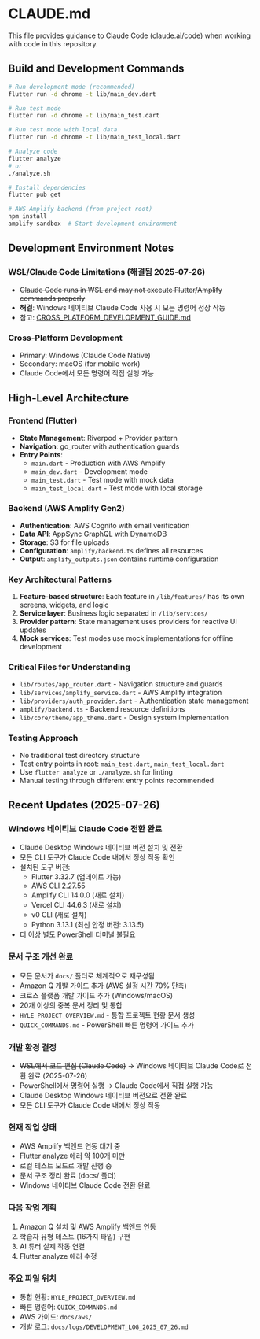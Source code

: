 # CLAUDE.md

This file provides guidance to Claude Code (claude.ai/code) when working with code in this repository.

## Build and Development Commands

```bash
# Run development mode (recommended)
flutter run -d chrome -t lib/main_dev.dart

# Run test mode
flutter run -d chrome -t lib/main_test.dart

# Run test mode with local data
flutter run -d chrome -t lib/main_test_local.dart

# Analyze code
flutter analyze
# or
./analyze.sh

# Install dependencies
flutter pub get

# AWS Amplify backend (from project root)
npm install
amplify sandbox  # Start development environment
```

## Development Environment Notes

### ~~WSL/Claude Code Limitations~~ (해결됨 2025-07-26)
- ~~Claude Code runs in WSL and may not execute Flutter/Amplify commands properly~~
- **해결**: Windows 네이티브 Claude Code 사용 시 모든 명령어 정상 작동
- 참고: [CROSS_PLATFORM_DEVELOPMENT_GUIDE.md](./CROSS_PLATFORM_DEVELOPMENT_GUIDE.md)

### Cross-Platform Development
- Primary: Windows (Claude Code Native)
- Secondary: macOS (for mobile work)
- Claude Code에서 모든 명령어 직접 실행 가능

## High-Level Architecture

### Frontend (Flutter)
- **State Management**: Riverpod + Provider pattern
- **Navigation**: go_router with authentication guards
- **Entry Points**: 
  - `main.dart` - Production with AWS Amplify
  - `main_dev.dart` - Development mode
  - `main_test.dart` - Test mode with mock data
  - `main_test_local.dart` - Test mode with local storage

### Backend (AWS Amplify Gen2)
- **Authentication**: AWS Cognito with email verification
- **Data API**: AppSync GraphQL with DynamoDB
- **Storage**: S3 for file uploads
- **Configuration**: `amplify/backend.ts` defines all resources
- **Output**: `amplify_outputs.json` contains runtime configuration

### Key Architectural Patterns
1. **Feature-based structure**: Each feature in `/lib/features/` has its own screens, widgets, and logic
2. **Service layer**: Business logic separated in `/lib/services/`
3. **Provider pattern**: State management uses providers for reactive UI updates
4. **Mock services**: Test modes use mock implementations for offline development

### Critical Files for Understanding
- `lib/routes/app_router.dart` - Navigation structure and guards
- `lib/services/amplify_service.dart` - AWS Amplify integration
- `lib/providers/auth_provider.dart` - Authentication state management
- `amplify/backend.ts` - Backend resource definitions
- `lib/core/theme/app_theme.dart` - Design system implementation

### Testing Approach
- No traditional test directory structure
- Test entry points in root: `main_test.dart`, `main_test_local.dart`
- Use `flutter analyze` or `./analyze.sh` for linting
- Manual testing through different entry points recommended

## Recent Updates (2025-07-26)

### Windows 네이티브 Claude Code 전환 완료
- Claude Desktop Windows 네이티브 버전 설치 및 전환
- 모든 CLI 도구가 Claude Code 내에서 정상 작동 확인
- 설치된 도구 버전:
  - Flutter 3.32.7 (업데이트 가능)
  - AWS CLI 2.27.55
  - Amplify CLI 14.0.0 (새로 설치)
  - Vercel CLI 44.6.3 (새로 설치)
  - v0 CLI (새로 설치)
  - Python 3.13.1 (최신 안정 버전: 3.13.5)
- 더 이상 별도 PowerShell 터미널 불필요

### 문서 구조 개선 완료
- 모든 문서가 `docs/` 폴더로 체계적으로 재구성됨
- Amazon Q 개발 가이드 추가 (AWS 설정 시간 70% 단축)
- 크로스 플랫폼 개발 가이드 추가 (Windows/macOS)
- 20개 이상의 중복 문서 정리 및 통합
- `HYLE_PROJECT_OVERVIEW.md` - 통합 프로젝트 현황 문서 생성
- `QUICK_COMMANDS.md` - PowerShell 빠른 명령어 가이드 추가

### 개발 환경 결정
- ~~WSL에서 코드 편집 (Claude Code)~~ → Windows 네이티브 Claude Code로 전환 완료 (2025-07-26)
- ~~PowerShell에서 명령어 실행~~ → Claude Code에서 직접 실행 가능
- Claude Desktop Windows 네이티브 버전으로 전환 완료
- 모든 CLI 도구가 Claude Code 내에서 정상 작동

### 현재 작업 상태
- AWS Amplify 백엔드 연동 대기 중
- Flutter analyze 에러 약 100개 미만
- 로컬 테스트 모드로 개발 진행 중
- 문서 구조 정리 완료 (docs/ 폴더)
- Windows 네이티브 Claude Code 전환 완료

### 다음 작업 계획
1. Amazon Q 설치 및 AWS Amplify 백엔드 연동
2. 학습자 유형 테스트 (16가지 타입) 구현
3. AI 튜터 실제 작동 연결
4. Flutter analyze 에러 수정

### 주요 파일 위치
- 통합 현황: `HYLE_PROJECT_OVERVIEW.md`
- 빠른 명령어: `QUICK_COMMANDS.md`
- AWS 가이드: `docs/aws/`
- 개발 로그: `docs/logs/DEVELOPMENT_LOG_2025_07_26.md`